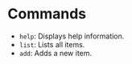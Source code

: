 # Commands
- `help`: Displays help information.
- `list`: Lists all items.
- `add`: Adds a new item.
